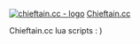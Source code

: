 <p class="center">
  <a href="https://chieftain.cc"><img src="https://i.ibb.co/yF1BFXkc/logo-3.png" alt="chieftain.cc - logo" border="0"></a>   
  <a href="https://chieftain.cc">Chieftain.cc</a>   
</p>
Chieftain.cc lua scripts : )
